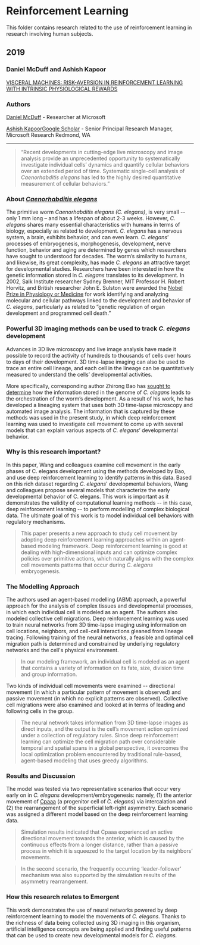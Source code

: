 
# Reinforcement Learning

This folder contains research related to the use of reinforcement learning in research involving human subjects.

## 2019

### Daniel McDuff and Ashish Kapoor

[VISCERAL MACHINES: RISK-AVERSION IN REINFORCEMENT LEARNING WITH INTRINSIC PHYSIOLOGICAL REWARDS](McDuff_Kapoor.pdf)

### Authors

[Daniel McDuff](https://www.microsoft.com/en-us/research/people/damcduff/) - Researcher at Microsoft

[Ashish Kapoor](https://www.microsoft.com/en-us/research/people/akapoor/)[Google Scholar](https://scholar.google.com/citations?user=4D1n8scAAAAJ&hl=en) - Senior Principal Research Manager, Microsoft Research Redmond, WA

---
 
 > “Recent developments in cutting-edge live microscopy and image analysis provide an unprecedented opportunity to systematically investigate individual cells’ dynamics and quantify cellular behaviors over an extended period of time. Systematic single-cell analysis of *Caenorhabditis elegans* has led to the highly desired quantitative measurement of cellular behaviors.”

### About [*Caenorhabditis elegans*](https://cbs.umn.edu/cgc/what-c-elegans)

The primitive worm *Caenorhabditis elegans (C. elegans)*, is very small -- only 1 mm long – and has a lifespan of about 2-3 weeks.  However, *C. elegans* shares many essential characteristics with humans in terms of biology, especially as related to development.  *C. elegans* has a nervous system, a brain, exhibits behavior, and can even learn.  *C. elegans*’ processes of embryogenesis, morphogenesis, development, nerve function, behavior and aging are determined by genes which researchers have sought to understood for decades.  The worm’s similarity to humans, and likewise, its great complexity, has made *C. elegans* an attractive target for developmental studies.  Researchers have been interested in how the genetic information stored in *C. elegans* translates to its development.  In 2002, Salk Institute researcher Sydney Brenner, MIT Professor H. Robert Horvitz, and British researcher John E. Sulston were awarded the [Nobel Prize in Physiology or Medicine](https://www.nobelprize.org/prizes/medicine/2002/summary/) for work identifying and analyzing molecular and cellular pathways linked to the development and behavior of *C. elegans*, particularly as related to ”genetic regulation of organ development and programmed cell death.”

### Powerful 3D imaging methods can be used to track *C. elegans* development

Advances in 3D live microscopy and live image analysis have made it possible to record the activity of hundreds to thousands of cells over hours to days of their development.  3D time-lapse imaging can also be used to trace an entire cell lineage, and each cell in the lineage can be quantitatively measured to understand the cells’ developmental activities.

More specifically, corresponding author Zhirong Bao has [sought to determine](https://www.sloankettering.edu/research-areas/labs/zhirong-bao/overview) how the information stored in the genome of *C. elegans* leads to the orchestration of the worm’s development.  As a result of his work, he has developed a lineaging system that uses both 3D time-lapse microscopy and automated image analysis.  The information that is captured by these methods was used in the present study, in which deep reinforcement learning was used to investigate cell movement to come up with several models that can explain various aspects of *C. elegans*’ developmental behavior.

### Why is this research important?

In this paper, Wang and colleagues examine cell movement in the early phases of C. elegans development using the methods developed by Bao, and use deep reinforcement learning to identify patterns in this data.  Based on this rich dataset regarding *C. elegans*' developmental behaviors, Wang and colleagues propose several models that characterize the early developmental behavior of C. elegans.  This work is important as it demonstrates the validity of computational learning methods -- in this case, deep reinforcement learning -- to perform modelling of complex biological data.   The ultimate goal of this work is to model individual cell behaviors with regulatory mechanisms.

> This paper presents a new approach to study cell movement by adopting deep reinforcement learning approaches within an agent-based modeling framework. Deep reinforcement learning is good at dealing with high-dimensional inputs and can optimize complex policies over primitive actions, which naturally aligns with the complex cell movements patterns that occur during *C. elegans* embryogenesis. 

### The Modelling Approach  

The authors used an agent-based modelling (ABM) approach, a powerful approach for the analysis of complex tissues and developmental processes, in which each individual cell is modeled as an agent.  The authors also modeled collective cell migrations.  Deep reinforcement learning was used to train neural networks from 3D time-lapse imaging using information on cell locations, neighbors, and cell-cell interactions gleaned from lineage tracing.  Following training of the neural networks, a feasible and optimal cell migration path is determined and constrained by underlying regulatory networks and the cell's physical environment.

> In our modeling framework, an individual cell is modeled as an agent that contains a variety of information on its fate, size, division time and group information.

Two kinds of individual cell movements were examined -- directional movement (in which a particular pattern of movement is observed) and passive movement (in which no explicit patterns are observed).  Collective cell migrations were also examined and looked at in terms of leading and following cells in the group.


> The neural network takes information from 3D time-lapse images as direct inputs, and the output is the cell’s movement action optimized under a collection of regulatory rules. Since deep reinforcement learning can optimize the cell migration path over considerable temporal and spatial spans in a global perspective, it overcomes the local optimization problem encountered by traditional rule-based, agent-based modeling that uses greedy algorithms.

### Results and Discussion

The model was tested via two representative scenarios that occur very early on in *C. elegans* development/embryogenesis: namely, (1) the anterior movement of [Cpaaa](https://www.wormatlas.org/SulstonembCellLin_1983/SulstonembCellLin1983.html#fig5) (a progenitor cell of *C. elegans*) via intercalation and (2) the rearrangement of the superficial left-right asymmetry.  Each scenario was assigned a different model based on the deep reinforcement learning data.

> Simulation results indicated that Cpaaa experienced an active directional movement towards the anterior, which is caused by the continuous effects from a longer distance, rather than a passive process in which it is squeezed to the target location by its neighbors’ movements.

> In the second scenario, the frequently occurring ‘leader-follower’ mechanism was also supported by the simulation results of the asymmetry rearrangement.

### How this research relates to Emergent

This work demonstrates the use of neural networks powered by deep reinforcement learning to model the movements of *C. elegans*.  Thanks to the richness of data being collected using 3D imaging in this organism, artificial intelligence concepts are being applied and finding useful patterns that can be used to create new developmental models for *C. elegans.*
